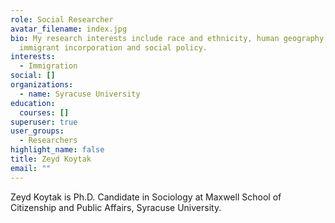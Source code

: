 ```yaml
---
role: Social Researcher
avatar_filename: index.jpg
bio: My research interests include race and ethnicity, human geography,
  immigrant incorporation and social policy.
interests:
  - Immigration
social: []
organizations:
  - name: Syracuse University
education:
  courses: []
superuser: true
user_groups:
  - Researchers
highlight_name: false
title: Zeyd Koytak
email: ""
---
```

Zeyd Koytak is Ph.D. Candidate in Sociology at Maxwell School of Citizenship and Public Affairs, Syracuse University.